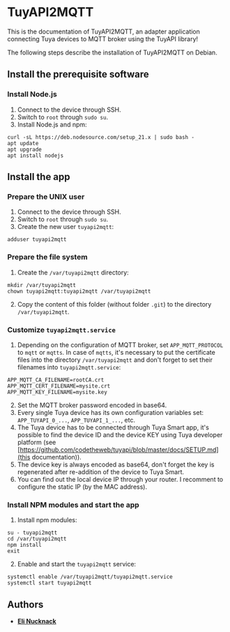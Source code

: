 # TuyAPI2MQTT

This is the documentation of TuyAPI2MQTT, an adapter application connecting Tuya devices to MQTT broker using the TuyAPI library!

The following steps describe the installation of TuyAPI2MQTT on Debian.

## Install the prerequisite software

### Install Node.js

1. Connect to the device through SSH.
2. Switch to `root` through `sudo su`.
3. Install Node.js and npm:
```
curl -sL https://deb.nodesource.com/setup_21.x | sudo bash -
apt update
apt upgrade
apt install nodejs
```

## Install the app

### Prepare the UNIX user

1. Connect to the device through SSH.
2. Switch to `root` through `sudo su`.
3. Create the new user `tuyapi2mqtt`:
```
adduser tuyapi2mqtt
```

### Prepare the file system

1. Create the `/var/tuyapi2mqtt` directory:
```
mkdir /var/tuyapi2mqtt
chown tuyapi2mqtt:tuyapi2mqtt /var/tuyapi2mqtt
```
2. Copy the content of this folder (without folder `.git`) to the directory `/var/tuyapi2mqtt`.

### Customize `tuyapi2mqtt.service`

1. Depending on the configuration of MQTT broker, set `APP_MQTT_PROTOCOL` to `mqtt` or `mqtts`. In case of `mqtts`, it's necessary to put the certificate files into the directory `/var/tuyapi2mqtt` and don't forget to set their filenames into `tuyapi2mqtt.service`:
```
APP_MQTT_CA_FILENAME=rootCA.crt
APP_MQTT_CERT_FILENAME=mysite.crt
APP_MQTT_KEY_FILENAME=mysite.key
```
2. Set the MQTT broker password encoded in base64.
3. Every single Tuya device has its own configuration variables set: `APP_TUYAPI_0_...`, `APP_TUYAPI_1_...`, etc.
4. The Tuya device has to be connected through Tuya Smart app, it's possible to find the device ID and the device KEY using Tuya developer platform (see [https://github.com/codetheweb/tuyapi/blob/master/docs/SETUP.md](this documentation)).
5. The device key is always encoded as base64, don't forget the key is regenerated after re-addition of the device to Tuya Smart.
6. You can find out the local device IP through your router. I recomment to configure the static IP (by the MAC address).

### Install NPM modules and start the app

1. Install npm modules:
```
su - tuyapi2mqtt
cd /var/tuyapi2mqtt
npm install
exit
```
2. Enable and start the `tuyapi2mqtt` service:
```
systemctl enable /var/tuyapi2mqtt/tuyapi2mqtt.service
systemctl start tuyapi2mqtt
```

## Authors

- [**Eli Nucknack**](mailto:eli.nucknack@gmail.com)
